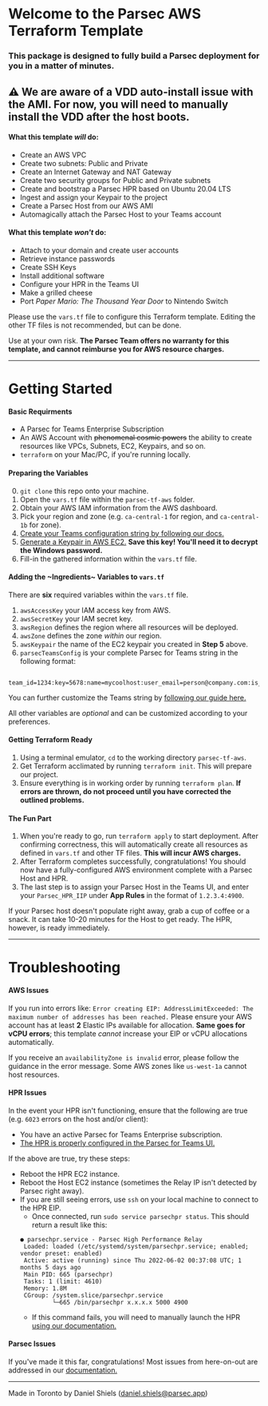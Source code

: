 # Welcome to the Parsec AWS Terraform Template

### This package is designed to fully build a Parsec deployment for you in a matter of minutes.

## ⚠️ We are aware of a VDD auto-install issue with the AMI. For now, you will need to manually install the VDD after the host boots.

#### What this template *will* do:
 - Create an AWS VPC
 - Create two subnets: Public and Private
 - Create an Internet Gateway and NAT Gateway
 - Create two security groups for Public and Private subnets
 - Create and bootstrap a Parsec HPR based on Ubuntu 20.04 LTS
 - Ingest and assign your Keypair to the project
 - Create a Parsec Host from our AWS AMI
 - Automagically attach the Parsec Host to your Teams account

#### What this template *won't* do:
 - Attach to your domain and create user accounts
 - Retrieve instance passwords
 - Create SSH Keys
 - Install additional software
 - Configure your HPR in the Teams UI
 - Make a grilled cheese
 - Port *Paper Mario: The Thousand Year Door* to Nintendo Switch

Please use the `vars.tf` file to configure this Terraform template.
Editing the other TF files is not recommended, but can be done.

Use at your own risk. **The Parsec Team offers no warranty for this template,
and cannot reimburse you for AWS resource charges.**

---
# Getting Started
#### Basic Requirments
 - A Parsec for Teams Enterprise Subscription
 - An AWS Account with ~~phenomenal cosmic powers~~ the ability to create resources like VPCs, Subnets, EC2, Keypairs, and so on.
 - `terraform` on your Mac/PC, if you're running locally.

#### Preparing the Variables
0. `git clone` this repo onto your machine.
1. Open the `vars.tf` file within the `parsec-tf-aws` folder.
2. Obtain your AWS IAM information from the AWS dashboard.
3. Pick your region and zone (e.g. `ca-central-1` for region, and `ca-central-1b` for zone).
4. [Create your Teams configuration string by following our docs.](https://support.parsec.app/hc/en-us/articles/4408962860813-AWS-Marketplace-Listing-Usage-Instructions)
5. [Generate a Keypair in AWS EC2.](https://docs.aws.amazon.com/ground-station/latest/ug/create-ec2-ssh-key-pair.html) **Save this key! You'll need it to decrypt the Windows password.**
6. Fill-in the gathered information within the `vars.tf` file.

#### Adding the ~Ingredients~ Variables to `vars.tf`
There are **six** required variables within the `vars.tf` file.
1. `awsAccessKey` your IAM access key from AWS.
2. `awsSecretKey` your IAM secret key.
3. `awsRegion` defines the region where all resources will be deployed.
4. `awsZone` defines the zone *within* our region.
5. `awsKeypair` the name of the EC2 keypair you created in **Step 5** above.
6. `parsecTeamsConfig` is your complete Parsec for Teams string in the following format:
```
 team_id=1234:key=5678:name=mycoolhost:user_email=person@company.com:is_guest_access=true
```
You can further customize the Teams string by [following our guide here.](https://support.parsec.app/hc/en-us/articles/360054176332-Team-Computers)

All other variables are *optional* and can be customized according to your preferences.

#### Getting Terraform Ready
1. Using a terminal emulator, `cd` to the working directory `parsec-tf-aws`.
2. Get Terraform acclimated by running `terraform init`. This will prepare our project.
3. Ensure everything is in working order by running `terraform plan`. **If errors are thrown, do not proceed until you have corrected the outlined problems.**

#### The Fun Part
1. When you're ready to go, run `terraform apply` to start deployment. After confirming correctness, this will automatically create all resources as defined in `vars.tf` and other TF files. **This will incur AWS charges.**
2. After Terraform completes successfully, congratulations! You should now have a fully-configured AWS environment complete with a Parsec Host and HPR.
3. The last step is to assign your Parsec Host in the Teams UI, and enter your `Parsec_HPR_IIP` under **App Rules** in the format of `1.2.3.4:4900`.

If your Parsec host doesn't populate right away, grab a cup of coffee or a snack. It can take 10-20 minutes for the Host to get ready. The HPR, however, is ready immediately.

---
# Troubleshooting
#### AWS Issues
If you run into errors like: `Error creating EIP: AddressLimitExceeded: The maximum number of addresses has been reached.` Please ensure your AWS account has at least **2** Elastic IPs available for allocation. **Same goes for vCPU errors**; this template *cannot* increase your EIP or vCPU allocations automatically.

If you receive an `availabilityZone is invalid` error, please follow the guidance in the error message. Some AWS zones like `us-west-1a` cannot host resources.

#### HPR Issues
In the event your HPR isn't functioning, ensure that the following are true (e.g. `6023` errors on the host and/or client):
  - You have an active Parsec for Teams Enterprise subscription.
  - [The HPR is properly configured in the Parsec for Teams UI.](https://support.parsec.app/hc/en-us/articles/360054483251-The-Parsec-Relay-Server-An-On-Prem-High-Performance-Relay-Server)

If the above are true, try these steps:
  - Reboot the HPR EC2 instance.
  - Reboot the Host EC2 instance (sometimes the Relay IP isn't detected by Parsec right away).
  - If you are still seeing errors, use `ssh` on your local machine to connect to the HPR EIP.
    - Once connected, run `sudo service parsechpr status`. This should return a result like this:
    ```
    ● parsechpr.service - Parsec High Performance Relay
     Loaded: loaded (/etc/systemd/system/parsechpr.service; enabled; vendor preset: enabled)
     Active: active (running) since Thu 2022-06-02 00:37:08 UTC; 1 months 5 days ago
     Main PID: 665 (parsechpr)
     Tasks: 1 (limit: 4610)
     Memory: 1.8M
     CGroup: /system.slice/parsechpr.service
             └─665 /bin/parsechpr x.x.x.x 5000 4900
    ```
    - If this command fails, you will need to manually launch the HPR [using our documentation.](https://support.parsec.app/hc/en-us/articles/360054483251-The-Parsec-Relay-Server-An-On-Prem-High-Performance-Relay-Server)

#### Parsec Issues
If you've made it this far, congratulations! Most issues from here-on-out are addressed in our [documentation.](https://support.parsec.app/hc/en-us)

---
Made in Toronto by Daniel Shiels (daniel.shiels@parsec.app)
